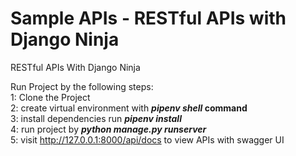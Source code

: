 # Sample APIs -  RESTful APIs with Django Ninja
RESTful APIs With Django Ninja

Run Project by the following steps:<br>
1: Clone the Project<br>
2: create virtual environment with <b><i>pipenv shell</i> command</b><br>
3: install dependencies run <b><i>pipenv install</i> </b><br>
4: run project by <b><i>python manage.py runserver</i></b><br>
5: visit http://127.0.0.1:8000/api/docs to view APIs with swagger UI
